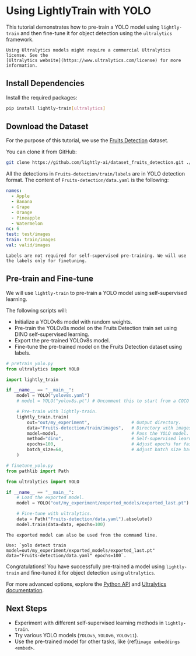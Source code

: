 # Using LightlyTrain with YOLO

This tutorial demonstrates how to pre-train a YOLO model using `lightly-train` and then fine-tune it for object detection using the `ultralytics` framework.

```{warning}
Using Ultralytics models might require a commercial Ultralytics license. See the
[Ultralytics website](https://www.ultralytics.com/license) for more information.
```

## Install Dependencies

Install the required packages:

```bash
pip install lightly-train[ultralytics]
```

## Download the Dataset

For the purpose of this tutorial, we use the [Fruits Detection](https://github.com/lightly-ai/dataset_fruits_detection) dataset.

You can clone it from GitHub:

```bash
git clone https://github.com/lightly-ai/dataset_fruits_detection.git ./Fruits-detection
```

All the detections in `Fruits-detection/train/labels` are in YOLO detection format.
The content of `Fruits-detection/data.yaml` is the following:

```yaml
names:
  - Apple
  - Banana
  - Grape
  - Orange
  - Pineapple
  - Watermelon
nc: 6
test: test/images
train: train/images
val: valid/images
```

```{note}
Labels are not required for self-supervised pre-training. We will use the labels only for finetuning.
```

## Pre-train and Fine-tune

We will use `lightly-train` to pre-train a YOLO model using self-supervised learning.

The following scripts will:

- Initialize a YOLOv8s model with random weights.
- Pre-train the YOLOv8s model on the Fruits Detection train set using DINO self-supervised learning.
- Export the pre-trained YOLOv8s model.
- Fine-tune the pre-trained model on the Fruits Detection dataset using labels.

```python
# pretrain_yolo.py
from ultralytics import YOLO

import lightly_train

if __name__ == "__main__":
    model = YOLO("yolov8s.yaml")
    # model = YOLO("yolov8s.pt") # Uncomment this to start from a COCO checkpoint.

    # Pre-train with lightly-train.
    lightly_train.train(
        out="out/my_experiment",                # Output directory.
        data="Fruits-detection/train/images",   # Directory with images.
        model=model,                            # Pass the YOLO model.
        method="dino",                          # Self-supervised learning method.
        epochs=100,                             # Adjust epochs for faster training.
        batch_size=64,                          # Adjust batch size based on hardware.
    )

```

```python
# finetune_yolo.py
from pathlib import Path

from ultralytics import YOLO

if __name__ == "__main__":
    # Load the exported model.
    model = YOLO("out/my_experiment/exported_models/exported_last.pt")

    # Fine-tune with ultralytics.
    data = Path("Fruits-detection/data.yaml").absolute()
    model.train(data=data, epochs=100)
```

```{note}
The exported model can also be used from the command line.

Use: `yolo detect train model=out/my_experiment/exported_models/exported_last.pt" data="Fruits-detection/data.yaml" epochs=100`.
```

Congratulations! You have successfully pre-trained a model using `lightly-train` and fine-tuned it for object detection using `ultralytics`.

For more advanced options, explore the [Python API](#lightly-train) and [Ultralytics documentation](https://docs.ultralytics.com).

## Next Steps

- Experiment with different self-supervised learning methods in `lightly-train`.
- Try various YOLO models (`YOLOv5`, `YOLOv6`, `YOLOv11`).
- Use the pre-trained model for other tasks, like {ref}`image embeddings <embed>`.
